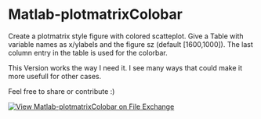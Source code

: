 # Matlab-plotmatrixColobar
Create a plotmatrix style figure with colored scatteplot. 
Give a Table with variable names as x/ylabels and the figure sz (default \[1600,1000\]). The last column entry in the table is used for the colorbar. 

This Version works the way I need it. I see many ways that could make it more usefull for other cases.

Feel free to share or contribute :)


[![View Matlab-plotmatrixColobar on File Exchange](https://www.mathworks.com/matlabcentral/images/matlab-file-exchange.svg)](https://ch.mathworks.com/matlabcentral/fileexchange/107360-matlab-plotmatrixcolobar)
